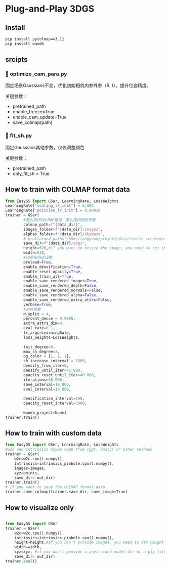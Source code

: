 # Plug-and-Play 3DGS
## Install
```bash
pip install pycolmap==3.11
pip install wandb
```

## srcipts
### 🎯 optimize_cam_para.py
固定场景Gaussians不变，优化初始相机内参外参（R, t），提升位姿精度。

关键参数：
- pretrained_path
- enable_freeze=True
- enable_cam_update=True
- save_colmap(path)

### 🎯 fit_sh.py
固定Gaussians其他参数，仅仅调整颜色

关键参数：
- pretrained_path
- only_fit_sh = True


## How to train with COLMAP format data
``` python
from EasyGS import GSer, LearningRate, LossWeights
LearningRate["scaling_lr_init"] = 0.002
LearningRate["position_lr_init"] = 0.00016
trainer = GSer(
        #要么提供COLMAP路径，要么提供相机参数
        colmap_path=f"{data_dir}",
        images_folder=f"{data_dir}/images",
        alphas_folder=f"{data_dir}/skymask",
        # pretrained_path="/home/tangyuan/project/data/static_scene/merged.ply",#pretrained model path, if you want to use a pretrained model, set this. pretrained_path can also be ply file
        save_dir=f"{data_dir}/3dgs",
        height=520,#if you want to resize the image, you need to set this
        width=930,
        #训练和测试设置
        preload=True,
        enable_densification=True,
        enable_reset_opacity=True,
        enable_train_all=True,
        enable_save_rendered_images=True,
        enable_save_rendered_depth=False,
        enable_save_rendered_normals=False,
        enable_save_rendered_alpha=False,
        enable_save_rendered_extra_attrs=False,
        verbose=True,
        #训练参数
        N_split = 4,
        percent_dense = 0.0005,
        extra_attrs_dim=0,
        eval_rate=0.1,
        lr_args=LearningRate,
        loss_weights=LossWeights,
       
        init_degree=0,
        max_sh_degree=3,
        bg_color = [1, 1, 1],
        sh_increase_interval = 1000,
        densify_from_iter=0,
        densify_until_iter=45_000,
        opacity_reset_until_iter=40_000,
        iterations=50_000,
        save_interval=10_000,
        eval_interval=10_000,
        
        densification_interval=100,
        opacity_reset_interval=3000,
        
        wandb_project=None)
trainer.train()
```
## How to train with custom data
```python
from EasyGS import GSer, LearningRate, LossWeights
#w2c and intrinsics maybe come from vggt, dust3r or other methods
trainer = GSer(
    w2c=w2c.cpu().numpy(),
    intrinsics=intrinsics_pinhole.cpu().numpy(),
    images=images,
    xyz=points, 
    save_dir= out_dir) 
trainer.train()
# If you want to save the COLMAP format data
trainer.save_colmap(trainer.save_dir, save_image=True)
```
## How to visualize only
```python

from EasyGS import GSer
trainer = GSer(
    w2c=w2c.cpu().numpy(),
    intrinsics=intrinsics_pinhole.cpu().numpy(),
    height=height,#if you don't provide images, you need to set height and width corrosponding to the intrinsics
    width=width,
    xyz=xyz, #if you don't provide a pretrained model dir or a ply file, you need to provide xyz
    save_dir= out_dir) 
trainer.eval()
```